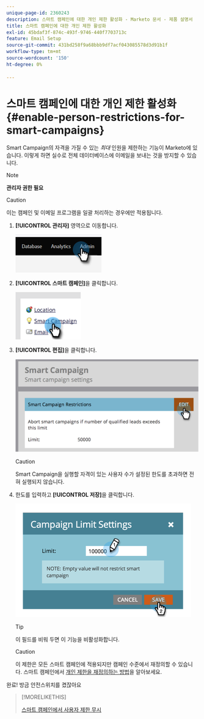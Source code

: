 ```yaml
---
unique-page-id: 2360243
description: 스마트 캠페인에 대한 개인 제한 활성화 - Marketo 문서 - 제품 설명서
title: 스마트 캠페인에 대한 개인 제한 활성화
exl-id: 45bdaf3f-874c-493f-9746-440f7703713c
feature: Email Setup
source-git-commit: 431bd258f9a68bbb9df7acf043085578d3d91b1f
workflow-type: tm+mt
source-wordcount: '150'
ht-degree: 0%

---
```


# 스마트 캠페인에 대한 개인 제한 활성화 {#enable-person-restrictions-for-smart-campaigns}

Smart Campaign의 자격을 가질 수 있는 _최대_ 인원을 제한하는 기능이 Marketo에 있습니다. 이렇게 하면 실수로 전체 데이터베이스에 이메일을 보내는 것을 방지할 수 있습니다.

>[!NOTE]
>
>**관리자 권한 필요**

>[!CAUTION]
>
>이는 캠페인 및 이메일 프로그램을 일괄 처리하는 경우에만 적용됩니다.

1. **[!UICONTROL 관리자]** 영역으로 이동합니다.

   ![](assets/enable-person-restrictions-for-smart-campaigns-1.png)

1. **[!UICONTROL 스마트 캠페인]**&#x200B;을 클릭합니다.

   ![](assets/enable-person-restrictions-for-smart-campaigns-2.png)

1. **[!UICONTROL 편집]**&#x200B;을 클릭합니다.

   ![](assets/enable-person-restrictions-for-smart-campaigns-3.png)

   >[!CAUTION]
   >
   >Smart Campaign을 실행할 자격이 있는 사용자 수가 설정된 한도를 초과하면 전혀 실행되지 않습니다.

1. 한도를 입력하고 **[!UICONTROL 저장]**&#x200B;을 클릭합니다.

   ![](assets/enable-person-restrictions-for-smart-campaigns-4.png)

   >[!TIP]
   >
   >이 필드를 비워 두면 이 기능을 비활성화합니다.

   >[!CAUTION]
   >
   >이 제한은 모든 스마트 캠페인에 적용되지만 캠페인 수준에서 재정의할 수 있습니다. 스마트 캠페인에서 [개인 제한을 재정의하는 방법](/help/marketo/product-docs/core-marketo-concepts/smart-campaigns/using-smart-campaigns/override-person-restrictions-in-a-smart-campaign.md)을 알아보세요.

완료! 방금 안전스위치를 켰잖아요

>[!MORELIKETHIS]
>
>[스마트 캠페인에서 사용자 제한 무시](/help/marketo/product-docs/core-marketo-concepts/smart-campaigns/using-smart-campaigns/override-person-restrictions-in-a-smart-campaign.md)
